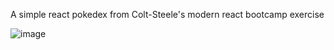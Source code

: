 A simple react pokedex from Colt-Steele's modern react bootcamp exercise 

![image](https://user-images.githubusercontent.com/70811340/122329908-cc86d600-cf64-11eb-89c8-b4e7be392a34.png)
